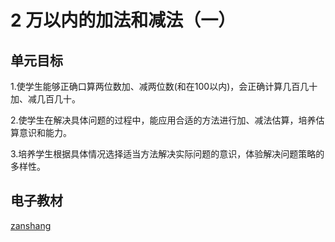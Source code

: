 # 2 万以内的加法和减法（一）

## 单元目标

1.使学生能够正确口算两位数加、减两位数(和在100以内)，会正确计算几百几十加、减几百几十。

2.使学生在解决具体问题的过程中，能应用合适的方法进行加、减法估算，培养估算意识和能力。

3.培养学生根据具体情况选择适当方法解决实际问题的意识，体验解决问题策略的多样性。

## 电子教材

<Ebook grade="xxsx3a" :pages="9" :paged="20" ></Ebook>

[zanshang](../res/zanshang.md ':include')